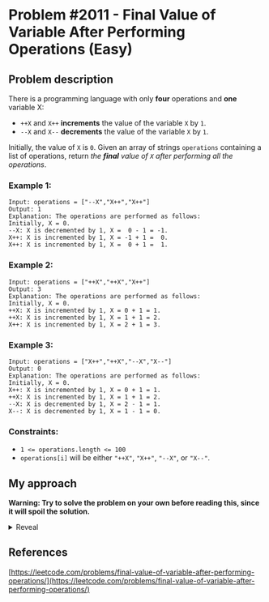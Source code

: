 # Problem #2011 - Final Value of Variable After Performing Operations (Easy)

## Problem description

There is a programming language with only **four** operations and **one** variable X:

-   `++X` and `X++` **increments** the value of the variable `X` by `1`.
-   `--X` and `X--` **decrements** the value of the variable `X` by `1`.

Initially, the value of `X` is `0`.
Given an array of strings `operations` containing a list of operations, return _the **final** value of `X` after performing all the operations_.

### Example 1:

```
Input: operations = ["--X","X++","X++"]
Output: 1
Explanation: The operations are performed as follows:
Initially, X = 0.
--X: X is decremented by 1, X =  0 - 1 = -1.
X++: X is incremented by 1, X = -1 + 1 =  0.
X++: X is incremented by 1, X =  0 + 1 =  1.
```

### Example 2:

```
Input: operations = ["++X","++X","X++"]
Output: 3
Explanation: The operations are performed as follows:
Initially, X = 0.
++X: X is incremented by 1, X = 0 + 1 = 1.
++X: X is incremented by 1, X = 1 + 1 = 2.
X++: X is incremented by 1, X = 2 + 1 = 3.
```

### Example 3:

```
Input: operations = ["X++","++X","--X","X--"]
Output: 0
Explanation: The operations are performed as follows:
Initially, X = 0.
X++: X is incremented by 1, X = 0 + 1 = 1.
++X: X is incremented by 1, X = 1 + 1 = 2.
--X: X is decremented by 1, X = 2 - 1 = 1.
X--: X is decremented by 1, X = 1 - 1 = 0.
```

### Constraints:

-   `1 <= operations.length <= 100`
-   `operations[i]` will be either `"++X"`, `"X++"`, `"--X"`, or `"X--"`.

## My approach

**Warning: Try to solve the problem on your own before reading this, since it will spoil the solution.**

<details>
  <summary>Reveal</summary>

This problem is quite simple, as there are only four possible values that we could get as each element of the input array, so we could check for all of them:
`if element = X++ or element = ++X, increment, else decrement`
However, when you take a look at the possible values, you can see a pattern:

```
X + +
+ + X
  ^

X - -
- - X
  ^
```

Both of the increment and both of the decrement commands have `+` and `-` in the 2nd spot. That means you can only check the 2nd spot of the command.

  <p>
    
  |          Implementation         | Time complexity | Space complexity |                        Runtime                       |                     Memory Usage                     |
  | :-----------------------------: | :-------------: | :--------------: | :--------------------------------------------------: | :--------------------------------------------------: |
  |     [Rust](https://github.com/Pandicon/leetcode/tree/main/problems/algorithms/2011/solution.rs)     |       O(N)      |       O(1)       | 0 ms, faster than 100.00% of Rust online submissions | 2.1 MB, less than 87.93% of Rust online submissions |
  |       [C](https://github.com/Pandicon/leetcode/tree/main/problems/algorithms/2011/solution.c)      |       O(N)      |       O(1)       | 5 ms, faster than 83.91% of C online submissions |  6.6 MB, less than 42.74% of C online submissions |
  |       [C++](https://github.com/Pandicon/leetcode/tree/main/problems/algorithms/2011/solution.cpp)      |       O(N)      |       O(1)       | 11 ms, faster than 71.60% of C++ online submissions |  13.9 MB, less than 92.88% of C++ online submissions |
</details>

## References

[https://leetcode.com/problems/final-value-of-variable-after-performing-operations/](https://leetcode.com/problems/final-value-of-variable-after-performing-operations/)

